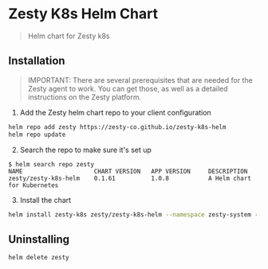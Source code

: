 # Zesty K8s Helm Chart

> Helm chart for Zesty k8s

## Installation

> IMPORTANT: There are several prerequisites that are needed for the Zesty
> agent to work. You can get those, as well as a detailed instructions on
> the Zesty platform.

1. Add the Zesty helm chart repo to your client configuration
```sh
helm repo add zesty https://zesty-co.github.io/zesty-k8s-helm
helm repo update
```
2. Search the repo to make sure it's set up
```
$ helm search repo zesty
NAME                    CHART VERSION   APP VERSION     DESCRIPTION
zesty/zesty-k8s-helm    0.1.61          1.0.8           A Helm chart for Kubernetes
```
3. Install the chart
```sh
helm install zesty-k8s zesty/zesty-k8s-helm --namespace zesty-system --create-namespace -f values.yaml
```

## Uninstalling
```sh
helm delete zesty
```
